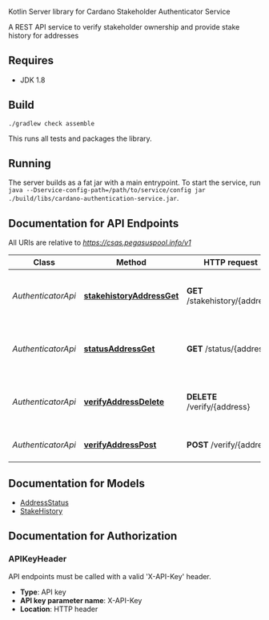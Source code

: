Kotlin Server library for Cardano Stakeholder Authenticator Service

A REST API service to verify stakeholder ownership and provide stake history for addresses

## Requires

* JDK 1.8

## Build

```
./gradlew check assemble
```

This runs all tests and packages the library.

## Running

The server builds as a fat jar with a main entrypoint. To start the service, run `java --Dservice-config-path=/path/to/service/config jar ./build/libs/cardano-authentication-service.jar`.

<a name="documentation-for-api-endpoints"></a>
## Documentation for API Endpoints

All URIs are relative to *https://csas.pegasuspool.info/v1*

Class | Method | HTTP request | Description
------------ | ------------- | ------------- | -------------
*AuthenticatorApi* | [**stakehistoryAddressGet**](https://pegasuspool.info/csas/docs/index.html) | **GET** /stakehistory/{address} | Get the stake history for a given address
*AuthenticatorApi* | [**statusAddressGet**](https://pegasuspool.info/csas/docs/index.html) | **GET** /status/{address} | Get the verification status for a given address
*AuthenticatorApi* | [**verifyAddressDelete**](https://pegasuspool.info/csas/docs/index.html) | **DELETE** /verify/{address} | Reset a given address’s status to unknown
*AuthenticatorApi* | [**verifyAddressPost**](https://pegasuspool.info/csas/docs/index.html) | **POST** /verify/{address} | Verify a given address.


<a name="documentation-for-models"></a>
## Documentation for Models

 - [AddressStatus](https://pegasuspool.info/csas/docs/index.html)
 - [StakeHistory](https://pegasuspool.info/csas/docs/index.html)


<a name="documentation-for-authorization"></a>
## Documentation for Authorization

<a name="APIKeyHeader"></a>
### APIKeyHeader

API endpoints must be called with a valid 'X-API-Key' header.

- **Type**: API key
- **API key parameter name**: X-API-Key
- **Location**: HTTP header

